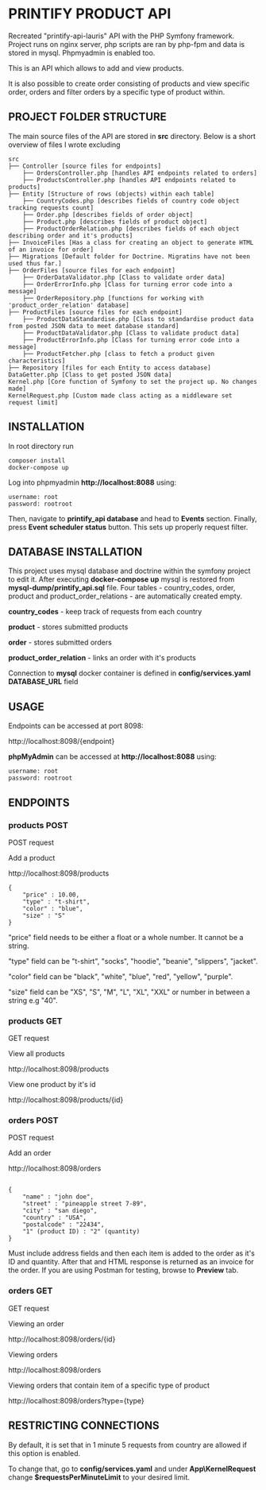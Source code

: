 # PRINTIFY PRODUCT API

Recreated "printify-api-lauris" API with the PHP Symfony framework.
Project runs on nginx server, php scripts are ran by php-fpm and data is stored in mysql. Phpmyadmin is enabled too.

This is an API which allows to add and view products.

It is also possible to create order consisting of products and view specific order, orders and filter orders by a specific type of product within.

## PROJECT FOLDER STRUCTURE

The main source files of the API are stored in **src** directory.
Below is a short overview of files I wrote excluding

```
src
├── Controller [source files for endpoints]
	├── OrdersController.php [handles API endpoints related to orders]
	├── ProductsController.php [handles API endpoints related to products]
├── Entity [Structure of rows (objects) within each table]
	├── CountryCodes.php [describes fields of country code object tracking requests count]
	├── Order.php [describes fields of order object]
	├── Product.php [describes fields of product object]
	├── ProductOrderRelation.php [describes fields of each object describing order and it's products]
├── InvoiceFiles [Has a class for creating an object to generate HTML of an invoice for order]
├── Migrations [Default folder for Doctrine. Migratins have not been used thus far.]
├── OrderFiles [source files for each endpoint]
	├── OrderDataValidator.php [Class to validate order data]
	├── OrderErrorInfo.php [Class for turning error code into a message]
	├── OrderRepository.php [functions for working with 'product_order_relation' database]
├── ProductFiles [source files for each endpoint]
	├── ProductDataStandardise.php [Class to standardise product data from posted JSON data to meet database standard]
	├── ProductDataValidator.php [Class to validate product data]
	├── ProductErrorInfo.php [Class for turning error code into a message]
	├── ProductFetcher.php [class to fetch a product given characteristics]
├── Repository [files for each Entity to access database]
DataGetter.php [Class to get posted JSON data]
Kernel.php [Core function of Symfony to set the project up. No changes made]
KernelRequest.php [Custom made class acting as a middleware set request limit]
```

## INSTALLATION

In root directory run

```
composer install
docker-compose up
```

Log into phpmyadmin **http://localhost:8088** using:

```
username: root
password: rootroot
```

Then, navigate to **printify_api database** and head to **Events** section. Finally, press **Event scheduler status** button. This sets up properly request filter.

## DATABASE INSTALLATION

This project uses mysql database and doctrine within the symfony project to edit it.
After executing **docker-compose up** mysql is restored from **mysql-dump/printify_api.sql** file. Four tables - country_codes, order, product and product_order_relations - are automatically created empty.

**country_codes** - keep track of requests from each country


**product** - stores submitted products


**order** - stores submitted orders


**product_order_relation** - links an order with it's products


Connection to **mysql** docker container is defined in **config/services.yaml DATABASE_URL** field

## USAGE

Endpoints can be accessed at port 8098:

http://localhost:8098/{endpoint}

**phpMyAdmin** can be accessed at **http://localhost:8088** using:

```
username: root
password: rootroot
```


## ENDPOINTS

### products POST

POST request

Add a product

http://localhost:8098/products
```
{
	"price" : 10.00,
	"type" : "t-shirt",
	"color" : "blue",
	"size" : "S"
}
```
"price" field needs to be either a float or a whole number. It cannot be a string.


"type" field can be "t-shirt", "socks", "hoodie", "beanie", "slippers", "jacket".

"color" field can be "black", "white", "blue", "red", "yellow", "purple".

"size" field can be "XS", "S", "M", "L", "XL", "XXL" or number in between a string e.g "40".

### products GET

GET request

View all products

http://localhost:8098/products


View one product by it's id

http://localhost:8098/products/{id}


### orders POST

POST request

Add an order

http://localhost:8098/orders

```

{
	"name" : "john doe",
	"street" : "pineapple street 7-89",
	"city" : "san diego",
	"country" : "USA",
	"postalcode" : "22434",
	"1" (product ID) : "2" (quantity)
}
```

Must include address fields and then each item is added to the order as it's ID and quantity.
After that and HTML response is returned as an invoice for the order. If you are using Postman for testing,
browse to **Preview** tab.

### orders GET

GET request

Viewing an order

http://localhost:8098/orders/{id}

Viewing orders

http://localhost:8098/orders

Viewing orders that contain item of a specific type of product

http://localhost:8098/orders?type={type}

## RESTRICTING CONNECTIONS

By default, it is set that in 1 minute 5 requests from country are allowed if this option is enabled.

To change that, go to **config/services.yaml** and under **App\KernelRequest** change **$requestsPerMinuteLimit** to your desired limit.

